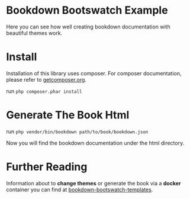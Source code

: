 # Bookdown Bootswatch Example

Here you can see how well creating bookdown documentation with beautiful themes work.

# Install

Installation of this library uses composer. For composer documentation, please refer to
[getcomposer.org](http://getcomposer.org/).

run ```php composer.phar install```

# Generate The Book Html

run ```php vendor/bin/bookdown path/to/book/bookdown.json```

Now you will find the bookdown documentation under the html directory.

# Further Reading

Information about to **change themes** or generate the book via a **docker** container you can find at [bookdown-bootswatch-templates](https://github.com/tobiju/bookdown-bootswatch-templates/README.md). 
